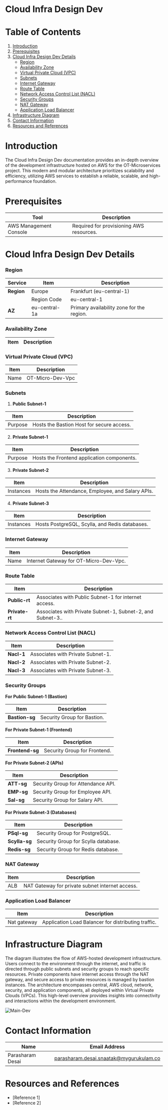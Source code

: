 # Cloud Infra Design Dev

# Table of Contents

1. [Introduction](#introduction)
2. [Prerequisites](#prerequisites)
3. [Cloud Infra Design Dev Details](#cloud-infra-design-dev-details)
   - [Region](#region)
   - [Availability Zone](#availability-zone)
   - [Virtual Private Cloud (VPC)](#vpc)
   - [Subnets](#subnets)
   - [Internet Gateway](#internet-gateway)
   - [Route Table](#route-table)
   - [Network Access Control List (NACL)](#network-access-control-list)
   - [Security Groups](#security-groups)
   - [NAT Gateway](#nat-gateway)
   - [Application Load Balancer](#application-load-balancer)
4. [Infrastructure Diagram](#infrastructure-diagram)
5. [Contact Information](#contact-information)
6. [Resources and References](#resources-and-references)

# Introduction

The Cloud Infra Design Dev documentation provides an in-depth overview of the development infrastructure hosted on AWS for the OT-Microservices project. This modern and modular architecture prioritizes scalability and efficiency, utilizing AWS services to establish a reliable, scalable, and high-performance foundation.


# Prerequisites
| Tool                  | Description                                  |
|-----------------------|----------------------------------------------|
| AWS Management Console | Required for provisioning AWS resources.     |

# Cloud Infra Design Dev Details

### Region

| Service | Item                  | Description            |
|----------|-----------------------|------------------------|
|**Region**| Europe                | Frankfurt (eu-central-1) |
|          | Region Code           | eu-central-1           |
| **AZ**   | eu-central-1a     | Primary availability zone for the region.|
### Availability Zone

| Item                  | Description            |
|-----------------------|------------------------|

### Virtual Private Cloud (VPC)

| Item                  | Description            |
|-----------------------|------------------------|
| Name                  | OT-Micro-Dev-Vpc       |

### Subnets

1. **Public Subnet-1**

| Item                  | Description                              |
|-----------------------|------------------------------------------|
| Purpose               | Hosts the Bastion Host for secure access.|

2. **Private Subnet-1**

| Item                  | Description                              |
|-----------------------|------------------------------------------|
| Purpose               | Hosts the Frontend application components.|

3. **Private Subnet-2**

| Item                  | Description                              |
|-----------------------|------------------------------------------|
| Instances             | Hosts the Attendance, Employee, and Salary APIs.|

4. **Private Subnet-3**

| Item                  | Description                              |
|-----------------------|------------------------------------------|
| Instances             | Hosts PostgreSQL, Scylla, and Redis databases.|

### Internet Gateway

| Item                  | Description                              |
|-----------------------|------------------------------------------|
| Name                  | Internet Gateway for OT-Micro-Dev-Vpc.   |

### Route Table

| Item                  | Description                                  |
|-----------------------|----------------------------------------------|
| **Public-rt**     | Associates with Public Subnet-1 for internet access.|
| **Private-rt**     | Associates with Private Subnet-1, Subnet-2, and Subnet-3..|

### Network Access Control List (NACL)

| Item                  | Description                              |
|-----------------------|------------------------------------------|
| **Nacl-1**     | Associates with Private Subnet-1.        |
| **Nacl-2**     | Associates with Private Subnet-2.        |
| **Nacl-3**     | Associates with Private Subnet-3.        |

### Security Groups
**For Public Subnet-1 (Bastion)**

| Item                  | Description                                  |
|-----------------------|----------------------------------------------|
| **Bastion-sg**            | Security Group for Bastion.          |

**For Private Subnet-1 (Frontend)**

| Item                  | Description                                  |
|-----------------------|----------------------------------------------|
| **Frontend-sg**            | Security Group for Frontend.          |


**For Private Subnet-2 (APIs)**

| Item                  | Description                                  |
|-----------------------|----------------------------------------------|
| **ATT-sg**            | Security Group for Attendance API.          |
| **EMP-sg**            | Security Group for Employee API.            |
| **Sal-sg**            | Security Group for Salary API.              |

**For Private Subnet-3 (Databases)**

| Item                  | Description                                  |
|-----------------------|----------------------------------------------|
| **PSql-sg**           | Security Group for PostgreSQL.              |
| **Scylla-sg**         | Security Group for Scylla database.         |
| **Redis-sg**          | Security Group for Redis database.          |

### NAT Gateway

| Item                  | Description                              |
|-----------------------|------------------------------------------|
| ALB                  | NAT Gateway for private subnet internet access.|

### Application Load Balancer

| Item                  | Description                              |
|-----------------------|------------------------------------------|
| Nat gateway                | Application Load Balancer for distributing traffic.|

# Infrastructure Diagram

The diagram illustrates the flow of AWS-hosted development infrastructure. Users connect to the environment through the internet, and traffic is directed through public subnets and security groups to reach specific resources. Private components have internet access through the NAT gateway, and secure access to private resources is managed by bastion instances. The architecture encompasses central, AWS cloud, network, security, and application components, all deployed within Virtual Private Clouds (VPCs). This high-level overview provides insights into connectivity and interactions within the development environment.

![Main-Dev](https://github.com/avengers-p7/Documentation/assets/156056709/1ebe5354-fec2-47de-9e60-8f6701f6d33c)


# Contact Information

| Name               | Email Address                               |
| ------------------ | ------------------------------------------- |
| Parasharam Desai   | parasharam.desai.snaatak@mygurukulam.co     |

# Resources and References

- [Reference 1]
- [Reference 2]
